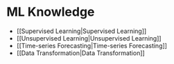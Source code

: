 # ML Knowledge

* [[Supervised Learning|Supervised Learning]]
* [[Unsupervised Learning|Unsupervised Learning]]
* [[Time-series Forecasting|Time-series Forecasting]]
* [[Data Transformation|Data Transformation]]
